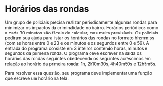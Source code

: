 # Horários das rondas # 

Um grupo de policiais precisa realizar periodicamente algumas rondas para minimizar os impactos da criminalidade no bairro. Horários periódicos como a cada 30 minutos são fáceis de calcular, mas muito previsíveis. Os policiais pediram sua ajuda para listar os horários das rondas no formato hh:mm:ss (com as horas entre 0 e 23 e os minutos e os segundos entre 0 e 59). A entrada do programa consiste em 3 inteiros contendo horas, minutos e segundos da primeira ronda. O programa deve escrever na saída os horários das rondas seguintes obedecendo os seguintes acréscimos em relação ao horário da primeira ronda: 1h, 2h10m30s, 4h40m50s e 12h5m5s.

Para resolver essa questão, seu programa deve implementar uma função que escreve um horário na tela.
